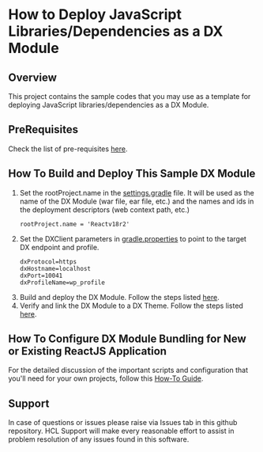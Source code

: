# How to Deploy JavaScript Libraries/Dependencies as a DX Module

## Overview
This project contains the sample codes that you may use as a template for deploying JavaScript libraries/dependencies as a DX Module.

## PreRequisites
Check the list of pre-requisites [here](https://pages.git.cwp.pnp-hcl.com/CWPdoc/dx-mkdocs/in-progress/guide_me/tutorials/scriptapps/pre_requisites/).

## How To Build and Deploy This Sample DX Module
1. Set the rootProject.name in the [settings.gradle](DxModule/settings.gradle) file. It will be used as the name of the DX Module (war file, ear file, etc.) and the names and ids in the deployment descriptors (web context path, etc.)
    ```
   rootProject.name = 'Reactv18r2'
    ```
2. Set the DXClient parameters in [gradle.properties](DxModule/gradle.properties) to point to the target DX endpoint and profile.
    ```
   dxProtocol=https
   dxHostname=localhost
   dxPort=10041
   dxProfileName=wp_profile
    ```
3. Build and deploy the DX Module. Follow the steps listed [here](https://pages.git.cwp.pnp-hcl.com/CWPdoc/dx-mkdocs/in-progress/guide_me/tutorials/scriptapps/common-setup/build-and-deploy/build_and_deploy_dx_modules/).
4. Verify and link the DX Module to a DX Theme. Follow the steps listed [here](https://pages.git.cwp.pnp-hcl.com/CWPdoc/dx-mkdocs/in-progress/guide_me/tutorials/scriptapps/common-setup/post-deployment/verify_link_module_to_theme/).


## How To Configure DX Module Bundling for New or Existing ReactJS Application
For the detailed discussion of the important scripts and configuration that you'll need for your own projects, follow this [How-To Guide](https://pages.git.cwp.pnp-hcl.com/CWPdoc/dx-mkdocs/in-progress/guide_me/tutorials/scriptapps/how_to/02_dependencies_as_module/).


## Support

In case of questions or issues please raise via Issues tab in this github repository. HCL Support will make every reasonable effort to assist in problem resolution of any issues found in this software.
